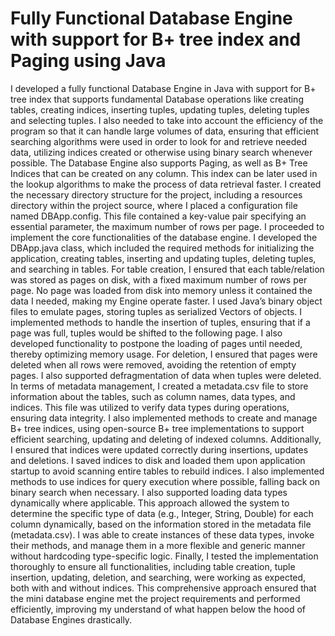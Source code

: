 # Fully Functional Database Engine with support for B+ tree index and Paging using Java
I developed a fully functional Database Engine in Java with support for B+ tree index that supports fundamental Database operations like creating tables, creating indices, inserting tuples, updating tuples, deleting tuples and selecting tuples. 
I also needed to take into account the efficiency of the program so that it can handle large volumes of data, ensuring that efficient searching algorithms were used in order to look for and retrieve needed data, utilizing indices created or otherwise using binary search whenever possible.
The Database Engine also supports Paging, as well as B+ Tree Indices that can be created on any column. This index can be later used in the lookup algorithms to make the process of data retrieval faster.
I created the necessary directory structure for the project, including a resources directory within the project source, where I placed a configuration file named DBApp.config. This file contained a key-value pair specifying an essential parameter, the maximum number of rows per page.
I proceeded to implement the core functionalities of the database engine. I developed the DBApp.java class, which included the required methods for initializing the application, creating tables, inserting and updating tuples, deleting tuples, and searching in tables. For table creation, I ensured that each table/relation was stored as pages on disk, with a fixed maximum number of rows per page. No page was loaded from disk into memory unless it contained the data I needed, making my Engine operate faster. I used Java’s binary object files to emulate pages, storing tuples as serialized Vectors of objects.
I implemented methods to handle the insertion of tuples, ensuring that if a page was full, tuples would be shifted to the following page. I also developed functionality to postpone the loading of pages until needed, thereby optimizing memory usage. For deletion, I ensured that pages were deleted when all rows were removed, avoiding the retention of empty pages. I also supported defragmentation of data when tuples were deleted.
In terms of metadata management, I created a metadata.csv file to store information about the tables, such as column names, data types, and indices. This file was utilized to verify data types during operations, ensuring data integrity. I also implemented methods to create and manage B+ tree indices, using open-source B+ tree implementations to support efficient searching, updating and deleting of indexed columns.
Additionally, I ensured that indices were updated correctly during insertions, updates and deletions. I saved indices to disk and loaded them upon application startup to avoid scanning entire tables to rebuild indices. I also implemented methods to use indices for query execution where possible, falling back on binary search when necessary.
I also supported loading data types dynamically where applicable. This approach allowed the system to determine the specific type of data (e.g., Integer, String, Double) for each column dynamically, based on the information stored in the metadata file (metadata.csv). I was able to create instances of these data types, invoke their methods, and manage them in a more flexible and generic manner without hardcoding type-specific logic. Finally, I tested the implementation thoroughly to ensure all functionalities, including table creation, tuple insertion, updating, deletion, and searching, were working as expected, both with and without indices. This comprehensive approach ensured that the mini database engine met the project requirements and performed efficiently, improving my understand of what happen below the hood of Database Engines drastically.
